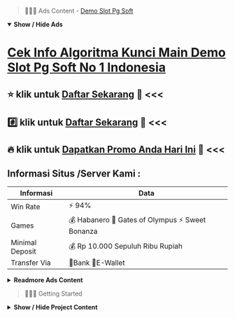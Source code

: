 > :red_circle::red_circle::red_circle: Ads Content - [Demo Slot Pg Soft](https://atom.io/packages/demo-slot-pg-soft)

<details open><summary><b>Show / Hide Ads</b></summary>

# [Cek Info Algoritma Kunci Main Demo Slot Pg Soft No 1 Indonesia](https://atom.io/packages/demo-slot-pg-soft)
## :star: klik untuk [Daftar Sekarang](https://golinkurl.github.io/) :star2: <<< 
## :hash: klik untuk [Daftar Sekarang](https://golinkurl.github.io/register/) :green_heart: <<< 
## :fire: klik untuk [Dapatkan Promo Anda Hari Ini](https://golinkurl.github.io/promo/) :100: <<< 

## Informasi Situs /Server Kami : 

| Informasi  | Data |
| ------------- | ------------- |
| Win Rate  | ⚡ 94% |
| Games  | 💰 Habanero 🔱 Gates of Olympus ⚡ Sweet Bonanza |
| Minimal Deposit  | 💰 Rp 10.000 Sepuluh Ribu Rupiah |
| Transfer Via  | 🏅Bank 🏅E-Wallet |

<details><summary><b>Readmore Ads Content</b></summary>

## Table Of Content
- [Daftar Slot Gacor Permainan Slot Sweet Bonanza](#permainan-slot-sweet-bonanza)
- [Cara Menang Slot Gacor 2022](#slot-gacor-2022)
- [Berbagi Info Gacor Game Slot](#game-slot)
- [Kode Cheat Agen Toto Play](#agen-toto-play)
- [Info Apk Gacor Bocoran Slot Gacor Hari Ini](#bocoran-slot-gacor-hari-ini)
- [Bocoran Gacor Game Slot Cq9](#game-slot-cq9)

## Permainan Slot Sweet Bonanza
Trik Cara Menang Main Slot Pragmatic pasti Ampuh Memilih Situs Slot Online Terpercaya . Jika Saudara mau bermain game slot online, bahwa lebih-lebih di depan Saudara wajar menunjuk Situs Slot Gacor yang terpercaya. Kamu wajib menyaring situs slot pilihan pula terpercaya yang menyodorkan game slot online bertingkat yang dikembangkan bagi provider yang saja berkualitas. AGENTOTOPLAY yaitu situs slot online yang terpercaya. Kami dapat menjadi alternatif yang tepat bagi Kamu yang palar permainan slot online. Kami punya ratusan game slot online dari provider – provider pilihan serta karakteristik bersama bonus mengangkat pada setiap game. Kami pastikan Anda akan meraih kemahiran pilihan selama permainan game slot online.Siapkan Modal Yang Besar Bermain slot online akan bertambah oke serta makin efektif apabila Kamu punya modal yang besar. Dengan modal yang layak besar, Anda mempunyai pintu yang bertambah tidak sedikit agar beruntung karena Saudara mampu permainan makin lama. Sehingga, Saudara mampu meningkatkan kesempatan Anda untuk mendapatkan bertambah tidak sedikit jackpoengan bonus yang amat menguntungkan. Jika Kamu menyiapkan anggaran yang besar untuk bermain, bahwa besaran hadiah yang sanggup Anda dapatkan di situs kamipun jadi semakin besar. Oleh sebab itu, terdapat baiknya Anda menyiapkan anggaran yang pas besar agar bermain.

## Slot Gacor 2022
Fasilitas yang ditawarkan, Saking tidak sedikit keleluasaan yang ditawarkan selama bermain slot online ini sangat mempermudah pula memberikan kenyaman menjelang para bettor saat berbuat taruhan. Sebut pun sama dilengkapi mainan judi online yang lengkap, kamu hanya perlu mendaftarkan diri 1 akun belaka agar bisa bermain dalam belaka game judi online yang ada. Bukan hanya dalam sana, ribuan saringan game slot online yang tersedia jelas memudahkan anda saat menuruti game slot favorit.
## Game Slot
Apa sih Rebate itu saat alam slot online? Rebate merupakan sebutan untuk hadiah yang dibagikan setiap minggu umumnya agak disebut laksana bonus mingguan. Rebate ini pun biasanya dikenal serupa bonus cashback.
## Agen Toto Play
Agentotoplay datang seperti Situs Judi Slot Online JACKPOT TERBESAR AGENTOTOPLAY beserta terpercaya mudah menang. Telah dikenal seperti situs judi slot terpercaya dekat Indonesia serta pertunjukan terlengkap slot dll,tentunya sudah tidak butuh diragukan masih kredibilitas Situs Agentotoplay situs Online Terbaik. Klik link Situs kami https://45.64.128.115/ , dimana kalian akan langsung mampu mengakses situs spesial judi slot online terpercaya Agentotoplay. Rasa nyaman, meyakinkan & puas sudah jelas 100% anda dapatkan dalam Situs Slot Terbaik ini. Berbagai sifat terlengkap semacam transaksi, Daftar Slot Gacor Gratis, service cepat, dengan server yang canggih tersedia disini. Itulah sebab agentotoplay menjadi situs judi online terpercaya. Jangan lewatkan keleluasaan hebat ini, salurkan kekuatan permainan saudara sekarang!
## Bocoran Slot Gacor Hari Ini
Daftar Situs Judi Slot Online Deposit DANA Resmi

Daftar judi slot online deposit DANA tanpa potongan sudah menjadi incaran sekujur para bettor. Cara daftar slot sangat sepele selanjutnya sederhana untuk mendaftar dalam situs judi slot terpercaya AgenTotoPlay. Silahkan klik menu daftar / register di list menu yang telah tersedia. Bagi mendapatkan id slot dengan nantinya kamu hendak dekat arahakan pakai memadatkan formulir data diri anda. Jika kamu mengalami hambatan tatkala mendaftar lalu memasukkan formulir sanggup segera menghubungi customer service yang rampung mendukung saudara waktu 24 jam nonstop. Dapatkan pula bonus selanjutnya promo mengangkat yang telah dalam sediakan sebab AgenTotoPlay. Bagi para member setelah itu yang mendaftar dekat situs judi slot terpercaya. Dengan adanya deposit DANA tanpa potongan, sekarang kamu mampu serta ringan memainkan pertunjukan slot tanpa adanya gangguan ketika bank sementara offline.

AgenTotoPlay memang telah jadi arena taruhan judi yang sangat populer. Dengan urut-urutan teknologi dapat memainkan mainan slot online deposit DANA memakai aplikasi android. Kami melayani para pecinta judi slot pakai menjangkau seluruh kalangan pakai minimal deposit DANA Rp 10.000 saja. berlimpah tenggang agar melakukan deposit yang mampu kamu pilih bulu semacam deposit DANA tanpa potongan, bank maupun e-wallet. Dimana semata Anggota dapat berbuat bisnis melalui bank lokal dalam Indonesia: BCA, BNI, BRI lalu Mandiri. Layananan deposit DANA, dan sama beberapa provier e-wallet seperti OVO, Dana, Gopay serta Link Aja.
## Game Slot Cq9
Maxwin adalah sebuah hasil kemenangan yang menyentuh angka mentok dari total taruhan yang dipasangkan. Maxwin adalah salah tunggal kondisi yang paling sulit didapatkan akan tetapi terus sangat profitabel jika didapatkan. Seluruh Anggota slot pastinya amat mengincar Maxwin ini jadi pencapaian terbesar waktu mainan slot online.


</details>

</details>

> :red_circle::red_circle::red_circle: Getting Started

<details><summary><b>Show / Hide Project Content</b></summary>

#  Project Name / Title : 
ATPEngine Project #46
##  Getting Started : 
These instructions will get you a copy of the project up and running on your local machine for development and testing purposes. See deployment for notes on how to deploy the project on a live system.

##  Installation for ATPEngine Project #46 : 
A step by step guide that will tell you how to get the development environment up and running.
<ul><li>How to install #1</li><li>How to install #2</li><li>How to install #3</li><li>How to install #4</li><li>How to install #5</li><li>How to install #6</li></ul>

##  Usage : 
A few examples of useful commands and/or tasks.
<ul><li>Usage #1</li><li>Usage  #2</li><li>Usage  #3</li><li>Usage #4</li><li>Usage  #5</li><li>Usage  #6</li></ul>

##  Ads Links : 
Get To Know about our other ads.


[Slot Gampang Maxwin Menghasilkan Uang](https://atom.io/packages/slot-gampang-maxwin)

[Games Slot Lagi Viral](https://atom.io/packages/games-slot)

[Slot Gacor Terpercaya Hadiah Pulsa](https://atom.io/packages/slot-gacor-terpercaya)

[Slot Game Online Online 4D](https://atom.io/packages/slot-game-online)

[Link Rtp Slot Rtp Tertinggi](https://atom.io/packages/link-rtp-slot)

[Judi Online Slot Nusantara](https://atom.io/packages/judi-online-slot)

[Togel Dan Slot Gampang Jp](https://atom.io/packages/togel-dan-slot)

[Main Judi Slot Mudah Jp](https://atom.io/packages/main-judi-slot)

[Slot Tergacor Paling Baru](https://atom.io/packages/slot-tergacor)

[Sobat Gaming Slot Chip Tukar Uang](https://atom.io/packages/sobat-gaming-slot)

[Free Slot Pragmatic Deposit 5000](https://atom.io/packages/free-slot-pragmatic)

[Slot Joker Terbaru Di 2022](https://atom.io/packages/slot-joker)

[Akun Slot Terbaik Lagi Gacor](https://atom.io/packages/akun-slot-terbaik)

[Slot Mania Deposit 10Rb](https://atom.io/packages/slot-mania)

[Slot Dan Togel Asli Membayar](https://atom.io/packages/slot-dan-togel)

##  Additional Project That Can Be Usefull : 
Get To Know about our other projects.


[ATPEngine Project #61](https://atom.io/packages/atpengine-project-61)

[ATPEngine Project #100](https://atom.io/packages/atpengine-project-100)

[ATPEngine Project #90](https://atom.io/packages/atpengine-project-90)

[ATPEngine Project #67](https://atom.io/packages/atpengine-project-67)

[ATPEngine Project #28](https://atom.io/packages/atpengine-project-28)

[ATPEngine Project #41](https://atom.io/packages/atpengine-project-41)

[ATPEngine Project #10](https://atom.io/packages/atpengine-project-10)

[ATPEngine Project #77](https://atom.io/packages/atpengine-project-77)

[ATPEngine Project #66](https://atom.io/packages/atpengine-project-66)

[ATPEngine Project #60](https://atom.io/packages/atpengine-project-60)

[ATPEngine Project #96](https://atom.io/packages/atpengine-project-96)

##  Master Project : 
Incase you want to know more about our master project, please visit [ATPEngine Home Project](https://atom.io/packages/atpengine-home-project)

</details>

